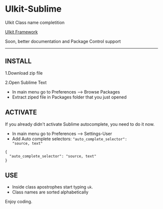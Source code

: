 UIkit-Sublime
=============

UIkit Class name completition

<a href="http://getuikit.com" target="_blank" title="UIkit framework">UIkit Framework</a>

Soon, better documentation and Package Control support
__________________________________________________________

<h2>INSTALL</h2>

1.Download zip file

2.Open Sublime Text

 - In main menu go to Preferences --> Browse Packages
 - Extract ziped file in Packages folder that you just opened

<h2>ACTIVATE</h2>

If you already didn't activate Sublime autocomplete, you need to do it now.
 - In main menu go to Preferences --> Settings-User
 - Add Auto complete selectors: <code>"auto_complete_selector": "source, text"</code>
<pre><code>{
  "auto_complete_selector": "source, text"
}</code></pre>

<h2>USE</h2>

 - Inside class apostrophes start typing <code>uk</code>.
 - Class names are sorted alphabetically

Enjoy coding.
